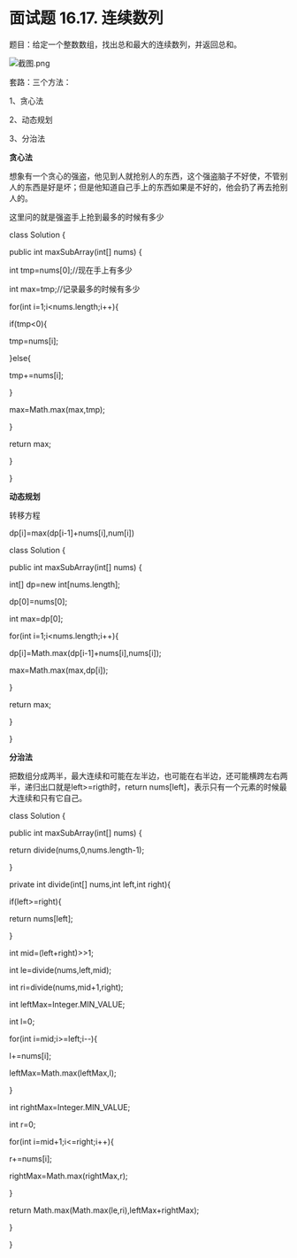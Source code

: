 # 面试题 16.17. 连续数列

题目：给定一个整数数组，找出总和最大的连续数列，并返回总和。

![截图.png](media/28a4abf2232a9abe00809c988977efd0.png)

套路：三个方法：

1、贪心法

2、动态规划

3、分治法

**贪心法**

想象有一个贪心的强盗，他见到人就抢别人的东西，这个强盗脑子不好使，不管别人的东西是好是坏；但是他知道自己手上的东西如果是不好的，他会扔了再去抢别人的。

这里问的就是强盗手上抢到最多的时候有多少

class Solution {

public int maxSubArray(int[] nums) {

int tmp=nums[0];//现在手上有多少

int max=tmp;//记录最多的时候有多少

for(int i=1;i\<nums.length;i++){

if(tmp\<0){

tmp=nums[i];

}else{

tmp+=nums[i];

}

max=Math.max(max,tmp);

}

return max;

}

}

**动态规划**

转移方程

dp[i]=max(dp[i-1]+nums[i],num[i])

class Solution {

public int maxSubArray(int[] nums) {

int[] dp=new int[nums.length];

dp[0]=nums[0];

int max=dp[0];

for(int i=1;i\<nums.length;i++){

dp[i]=Math.max(dp[i-1]+nums[i],nums[i]);

max=Math.max(max,dp[i]);

}

return max;

}

}

**分治法**

把数组分成两半，最大连续和可能在左半边，也可能在右半边，还可能横跨左右两半，递归出口就是left\>=rigth时，return nums[left]，表示只有一个元素的时候最大连续和只有它自己。

class Solution {

public int maxSubArray(int[] nums) {

return divide(nums,0,nums.length-1);

}

private int divide(int[] nums,int left,int right){

if(left\>=right){

return nums[left];

}

int mid=(left+right)\>\>1;

int le=divide(nums,left,mid);

int ri=divide(nums,mid+1,right);

int leftMax=Integer.MIN_VALUE;

int l=0;

for(int i=mid;i\>=left;i--){

l+=nums[i];

leftMax=Math.max(leftMax,l);

}

int rightMax=Integer.MIN_VALUE;

int r=0;

for(int i=mid+1;i\<=right;i++){

r+=nums[i];

rightMax=Math.max(rightMax,r);

}

return Math.max(Math.max(le,ri),leftMax+rightMax);

}

}
